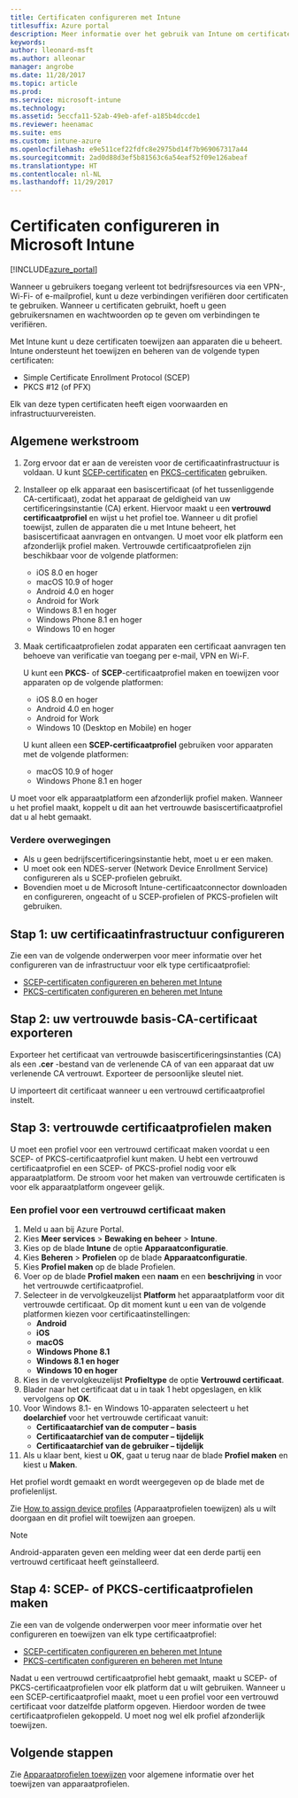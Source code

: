 ```yaml
---
title: Certificaten configureren met Intune
titlesuffix: Azure portal
description: Meer informatie over het gebruik van Intune om certificaten te maken en toe te wijzen die u helpen Wi-Fi-, VPN- en andere verbindingen te beveiligen.
keywords: 
author: lleonard-msft
ms.author: alleonar
manager: angrobe
ms.date: 11/28/2017
ms.topic: article
ms.prod: 
ms.service: microsoft-intune
ms.technology: 
ms.assetid: 5eccfa11-52ab-49eb-afef-a185b4dccde1
ms.reviewer: heenamac
ms.suite: ems
ms.custom: intune-azure
ms.openlocfilehash: e9e511cef22fdfc8e2975bd14f7b969067317a44
ms.sourcegitcommit: 2ad0d88d3ef5b81563c6a54eaf52f09e126abeaf
ms.translationtype: HT
ms.contentlocale: nl-NL
ms.lasthandoff: 11/29/2017
---
```

# <a name="how-to-configure-certificates-in-microsoft-intune"></a>Certificaten configureren in Microsoft Intune

[!INCLUDE[azure_portal](./includes/azure_portal.md)]

Wanneer u gebruikers toegang verleent tot bedrijfsresources via een VPN-, Wi-Fi- of e-mailprofiel, kunt u deze verbindingen verifiëren door certificaten te gebruiken. Wanneer u certificaten gebruikt, hoeft u geen gebruikersnamen en wachtwoorden op te geven om verbindingen te verifiëren.

Met Intune kunt u deze certificaten toewijzen aan apparaten die u beheert. Intune ondersteunt het toewijzen en beheren van de volgende typen certificaten:

- Simple Certificate Enrollment Protocol (SCEP)
- PKCS #12 (of PFX)

Elk van deze typen certificaten heeft eigen voorwaarden en infrastructuurvereisten.

## <a name="general-workflow"></a>Algemene werkstroom

1. Zorg ervoor dat er aan de vereisten voor de certificaatinfrastructuur is voldaan. U kunt [SCEP-certificaten](certificates-scep-configure.md) en [PKCS-certificaten](certficates-pfx-configure.md) gebruiken.
2. Installeer op elk apparaat een basiscertificaat (of het tussenliggende CA-certificaat), zodat het apparaat de geldigheid van uw certificeringsinstantie (CA) erkent. Hiervoor maakt u een **vertrouwd certificaatprofiel** en wijst u het profiel toe. Wanneer u dit profiel toewijst, zullen de apparaten die u met Intune beheert, het basiscertificaat aanvragen en ontvangen. U moet voor elk platform een afzonderlijk profiel maken. Vertrouwde certificaatprofielen zijn beschikbaar voor de volgende platformen:
    - iOS 8.0 en hoger
    - macOS 10.9 of hoger
    - Android 4.0 en hoger
    - Android for Work
    - Windows 8.1 en hoger
    - Windows Phone 8.1 en hoger
    - Windows 10 en hoger
3. Maak certificaatprofielen zodat apparaten een certificaat aanvragen ten behoeve van verificatie van toegang per e-mail, VPN en Wi-F.

   U kunt een **PKCS**- of **SCEP**-certificaatprofiel maken en toewijzen voor apparaten op de volgende platformen:

   - iOS 8.0 en hoger
   - Android 4.0 en hoger
   - Android for Work
   - Windows 10 (Desktop en Mobile) en hoger

   U kunt alleen een **SCEP-certificaatprofiel** gebruiken voor apparaten met de volgende platformen:

   - macOS 10.9 of hoger
   - Windows Phone 8.1 en hoger

U moet voor elk apparaatplatform een afzonderlijk profiel maken. Wanneer u het profiel maakt, koppelt u dit aan het vertrouwde basiscertificaatprofiel dat u al hebt gemaakt.

### <a name="further-considerations"></a>Verdere overwegingen

- Als u geen bedrijfscertificeringsinstantie hebt, moet u er een maken.
- U moet ook een NDES-server (Network Device Enrollment Service) configureren als u SCEP-profielen gebruikt.
- Bovendien moet u de Microsoft Intune-certificaatconnector downloaden en configureren, ongeacht of u SCEP-profielen of PKCS-profielen wilt gebruiken.


## <a name="step-1-configure-your-certificate-infrastructure"></a>Stap 1: uw certificaatinfrastructuur configureren

Zie een van de volgende onderwerpen voor meer informatie over het configureren van de infrastructuur voor elk type certificaatprofiel:

- [SCEP-certificaten configureren en beheren met Intune](certificates-scep-configure.md)
- [PKCS-certificaten configureren en beheren met Intune](certficates-pfx-configure.md)


## <a name="step-2-export-your-trusted-root-ca-certificate"></a>Stap 2: uw vertrouwde basis-CA-certificaat exporteren

Exporteer het certificaat van vertrouwde basiscertificeringsinstanties (CA) als een **.cer** -bestand van de verlenende CA of van een apparaat dat uw verlenende CA vertrouwt. Exporteer de persoonlijke sleutel niet.

U importeert dit certificaat wanneer u een vertrouwd certificaatprofiel instelt.

## <a name="step-3-create-trusted-certificate-profiles"></a>Stap 3: vertrouwde certificaatprofielen maken
U moet een profiel voor een vertrouwd certificaat maken voordat u een SCEP- of PKCS-certificaatprofiel kunt maken. U hebt een vertrouwd certificaatprofiel en een SCEP- of PKCS-profiel nodig voor elk apparaatplatform. De stroom voor het maken van vertrouwde certificaten is voor elk apparaatplatform ongeveer gelijk.

### <a name="to-create-a-trusted-certificate-profile"></a>Een profiel voor een vertrouwd certificaat maken

1. Meld u aan bij Azure Portal.
2. Kies **Meer services** > **Bewaking en beheer** > **Intune**.
3. Kies op de blade **Intune** de optie **Apparaatconfiguratie**.
2. Kies **Beheren** > **Profielen** op de blade **Apparaatconfiguratie**.
3. Kies **Profiel maken** op de blade Profielen.
4. Voer op de blade **Profiel maken** een **naam** en een **beschrijving** in voor het vertrouwde certificaatprofiel.
5. Selecteer in de vervolgkeuzelijst **Platform** het apparaatplatform voor dit vertrouwde certificaat. Op dit moment kunt u een van de volgende platformen kiezen voor certificaatinstellingen:
    - **Android**
    - **iOS**
    - **macOS**
    - **Windows Phone 8.1**
    - **Windows 8.1 en hoger**
    - **Windows 10 en hoger**
6. Kies in de vervolgkeuzelijst **Profieltype** de optie **Vertrouwd certificaat**.
7. Blader naar het certificaat dat u in taak 1 hebt opgeslagen, en klik vervolgens op **OK**.
8. Voor Windows 8.1- en Windows 10-apparaten selecteert u het **doelarchief** voor het vertrouwde certificaat vanuit:
    - **Certificaatarchief van de computer – basis**
    - **Certificaatarchief van de computer – tijdelijk**
    - **Certificaatarchief van de gebruiker – tijdelijk**
8. Als u klaar bent, kiest u **OK**, gaat u terug naar de blade **Profiel maken** en kiest u **Maken**.

Het profiel wordt gemaakt en wordt weergegeven op de blade met de profielenlijst.

Zie [How to assign device profiles](device-profile-assign.md) (Apparaatprofielen toewijzen) als u wilt doorgaan en dit profiel wilt toewijzen aan groepen.


> [!Note]
> Android-apparaten geven een melding weer dat een derde partij een vertrouwd certificaat heeft geïnstalleerd.

## <a name="step-4-create-scep-or-pkcs-certificate-profiles"></a>Stap 4: SCEP- of PKCS-certificaatprofielen maken

Zie een van de volgende onderwerpen voor meer informatie over het configureren en toewijzen van elk type certificaatprofiel:

- [SCEP-certificaten configureren en beheren met Intune](certificates-scep-configure.md)
- [PKCS-certificaten configureren en beheren met Intune](certficates-pfx-configure.md)

Nadat u een vertrouwd certificaatprofiel hebt gemaakt, maakt u SCEP- of PKCS-certificaatprofielen voor elk platform dat u wilt gebruiken. Wanneer u een SCEP-certificaatprofiel maakt, moet u een profiel voor een vertrouwd certificaat voor datzelfde platform opgeven. Hierdoor worden de twee certificaatprofielen gekoppeld. U moet nog wel elk profiel afzonderlijk toewijzen.


## <a name="next-steps"></a>Volgende stappen
Zie [Apparaatprofielen toewijzen](device-profile-assign.md) voor algemene informatie over het toewijzen van apparaatprofielen.

